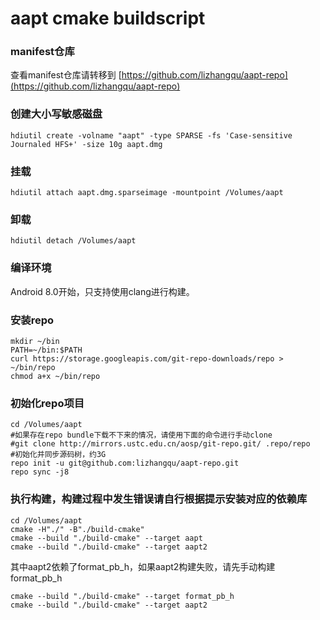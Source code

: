 # aapt cmake buildscript

### manifest仓库

查看manifest仓库请转移到 [https://github.com/lizhangqu/aapt-repo](https://github.com/lizhangqu/aapt-repo)

### 创建大小写敏感磁盘

```
hdiutil create -volname "aapt" -type SPARSE -fs 'Case-sensitive Journaled HFS+' -size 10g aapt.dmg
```

### 挂载

```
hdiutil attach aapt.dmg.sparseimage -mountpoint /Volumes/aapt
```

### 卸载

```
hdiutil detach /Volumes/aapt
```

### 编译环境

Android 8.0开始，只支持使用clang进行构建。

### 安装repo

```
mkdir ~/bin
PATH=~/bin:$PATH
curl https://storage.googleapis.com/git-repo-downloads/repo > ~/bin/repo
chmod a+x ~/bin/repo
```

### 初始化repo项目

```
cd /Volumes/aapt
#如果存在repo bundle下载不下来的情况，请使用下面的命令进行手动clone
#git clone http://mirrors.ustc.edu.cn/aosp/git-repo.git/ .repo/repo
#初始化并同步源码树，约3G
repo init -u git@github.com:lizhangqu/aapt-repo.git
repo sync -j8
```

### 执行构建，构建过程中发生错误请自行根据提示安装对应的依赖库

```
cd /Volumes/aapt
cmake -H"./" -B"./build-cmake"
cmake --build "./build-cmake" --target aapt
cmake --build "./build-cmake" --target aapt2
```

其中aapt2依赖了format_pb_h，如果aapt2构建失败，请先手动构建format_pb_h

```
cmake --build "./build-cmake" --target format_pb_h
cmake --build "./build-cmake" --target aapt2
```


